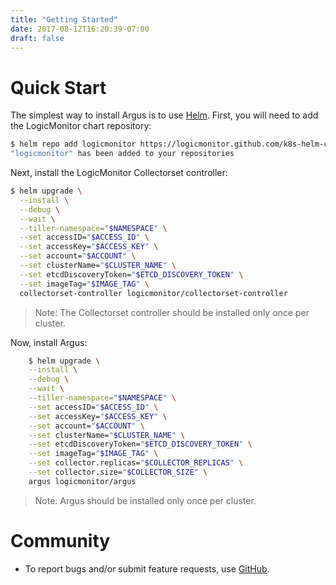 ```yaml
---
title: "Getting Started"
date: 2017-08-12T16:20:39-07:00
draft: false
---
```


# Quick Start

The simplest way to install Argus is to use [Helm](https://github.com/kubernetes/helm). First, you will need to add the LogicMonitor chart repository:

```bash
$ helm repo add logicmonitor https://logicmonitor.github.com/k8s-helm-charts
"logicmonitor" has been added to your repositories
```

Next, install the LogicMonitor Collectorset controller:

```bash
$ helm upgrade \
  --install \
  --debug \
  --wait \
  --tiller-namespace="$NAMESPACE" \
  --set accessID="$ACCESS_ID" \
  --set accessKey="$ACCESS_KEY" \
  --set account="$ACCOUNT" \
  --set clusterName="$CLUSTER_NAME" \
  --set etcdDiscoveryToken="$ETCD_DISCOVERY_TOKEN" \
  --set imageTag="$IMAGE_TAG" \
  collectorset-controller logicmonitor/collectorset-controller
```

> Note: The Collectorset controller should be installed only once per cluster.

Now, install Argus:

```bash
    $ helm upgrade \
    --install \
    --debug \
    --wait \
    --tiller-namespace="$NAMESPACE" \
    --set accessID="$ACCESS_ID" \
    --set accessKey="$ACCESS_KEY" \
    --set account="$ACCOUNT" \
    --set clusterName="$CLUSTER_NAME" \
    --set etcdDiscoveryToken="$ETCD_DISCOVERY_TOKEN" \
    --set imageTag="$IMAGE_TAG" \
    --set collector.replicas="$COLLECTOR_REPLICAS" \
    --set collector.size="$COLLECTOR_SIZE" \
    argus logicmonitor/argus
```

> Note: Argus should be installed only once per cluster.

# Community

- To report bugs and/or submit feature requests, use [GitHub](https://github.com/logicmonitor/k8s-argus/issues).
